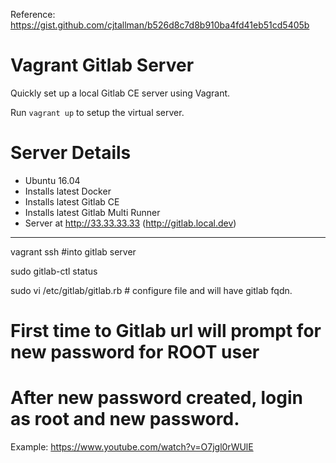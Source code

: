 Reference:  https://gist.github.com/cjtallman/b526d8c7d8b910ba4fd41eb51cd5405b

# Vagrant Gitlab Server

Quickly set up a local Gitlab CE server using Vagrant.

Run `vagrant up` to setup the virtual server.

# Server Details

- Ubuntu 16.04
- Installs latest Docker
- Installs latest Gitlab CE
- Installs latest Gitlab Multi Runner
- Server at http://33.33.33.33 (http://gitlab.local.dev)

-------------------------------------------

vagrant ssh      #into gitlab server

sudo gitlab-ctl status

sudo vi /etc/gitlab/gitlab.rb    # configure file and will have gitlab fqdn.

# First time to Gitlab url will prompt for new password for ROOT user
# After new password created, login as root and new password.


Example:
https://www.youtube.com/watch?v=O7jgl0rWUlE

